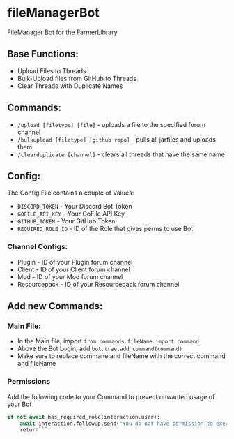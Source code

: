 # fileManagerBot
FileManager Bot for the FarmerLibrary




## Base Functions:
- Upload Files to Threads
- Bulk-Upload files from GitHub to Threads
- Clear Threads with Duplicate Names


## Commands:
- `/upload [filetype] [file]` - uploads a file to the specified forum channel
- `/bulkupload [filetype] [github repo]` - pulls all jarfiles and uploads them
- `/clearduplicate [channel]` - clears all threads that have the same name

## Config:
The Config File contains a couple of Values:
- `DISCORD_TOKEN` - Your Discord Bot Token
- `GOFILE_API_KEY` - Your GoFile API Key
- `GITHUB_TOKEN` - Your GitHub Token
- `REQUIRED_ROLE_ID` - ID of the Role that gives perms to use Bot

### Channel Configs:
- Plugin - ID of your Plugin forum channel
- Client - ID of your Client forum channel
- Mod - ID of your Mod forum channel
- Resourcepack - ID of your Resourcepack forum channel

## Add new Commands:
### Main File: 
- In the Main file, import
`from commands.fileName import command`
- Above the Bot Login, add
`bot.tree.add_command(command)`
- Make sure to replace commane and fileName with the correct command and fileName

### Permissions
Add the following code to your Command to prevent unwanted usage of your Bot
```py
if not await has_required_role(interaction.user):
    await interaction.followup.send("You do not have permission to execute this command.")
    return```




